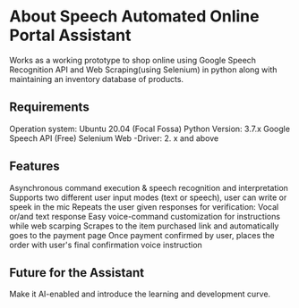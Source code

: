 # About Speech Automated Online Portal Assistant

Works as a working prototype to shop online using Google Speech Recognition API and Web Scraping(using Selenium) in python along with maintaining an inventory database of products.

## Requirements

Operation system: Ubuntu 20.04 (Focal Fossa)
Python Version: 3.7.x
Google Speech API (Free)
Selenium Web -Driver: 2. x and above

## Features

Asynchronous command execution & speech recognition and interpretation
Supports two different user input modes (text or speech), user can write or speek in the mic
Repeats the user given responses for verification: Vocal or/and text response
Easy voice-command customization for instructions while web scarping
Scrapes to the item purchased link and automatically goes to the payment page
Once payment confirmed by user, places the order with user's final confirmation voice instruction

## Future for the Assistant

Make it AI-enabled and introduce the learning and development curve.


